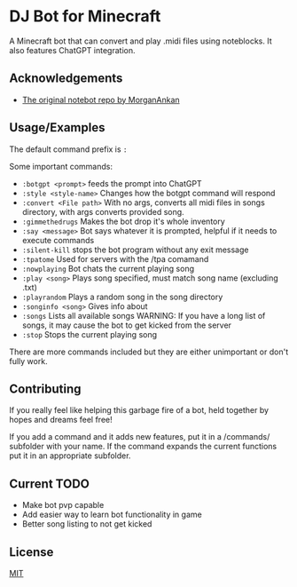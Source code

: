 
# DJ Bot for Minecraft

A Minecraft bot that can convert and play .midi files using noteblocks. It also features ChatGPT integration.


## Acknowledgements

 - [The original notebot repo by MorganAnkan](https://github.com/MorganAnkan/mineflayer-notebot)

## Usage/Examples
The default command prefix is `:`

Some important commands:
- `:botgpt <prompt>` feeds the prompt into ChatGPT
- `:style <style-name>` Changes how the botgpt command will respond
- `:convert <File path>` With no args, converts all midi files in songs directory, with args converts provided song.
- `:gimmethedrugs` Makes the bot drop it's whole inventory
- `:say <message>` Bot says whatever it is prompted, helpful if it needs to execute commands
- `:silent-kill` stops the bot program without any exit message
- `:tpatome` Used for servers with the /tpa <username> comamand
- `:nowplaying` Bot chats the current playing song
- `:play <song>` Plays song specified, <song> must match song name (excluding .txt)
- `:playrandom` Plays a random song in the song directory
- `:songinfo <song>` Gives info about <song>
- `:songs` Lists all available songs WARNING: If you have a long list of songs, it may cause the bot to get kicked from the server 
- `:stop` Stops the current playing song

There are more commands included but they are either unimportant or don't fully work.


## Contributing

If you really feel like helping this garbage fire of a bot, held together by hopes and dreams feel free!

If you add a command and it adds new features, put it in a /commands/ subfolder with your name. If the command expands the current functions put it in an appropriate subfolder.

## Current TODO

- Make bot pvp capable
- Add easier way to learn bot functionality in game
- Better song listing to not get kicked

## License

[MIT](https://choosealicense.com/licenses/mit/)


